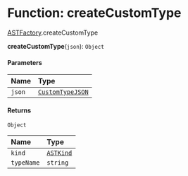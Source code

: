 # Function: createCustomType

[ASTFactory](/en/auto-docs/variable-core/modules/ASTFactory.md).createCustomType

**createCustomType**(`json`): `Object`

#### Parameters

| Name | Type |
| :------ | :------ |
| `json` | [`CustomTypeJSON`](/en/auto-docs/variable-core/interfaces/CustomTypeJSON.md) |

#### Returns

`Object`

| Name | Type |
| :------ | :------ |
| `kind` | [`ASTKind`](/en/auto-docs/variable-core/enums/ASTKind.md) |
| `typeName` | `string` |

